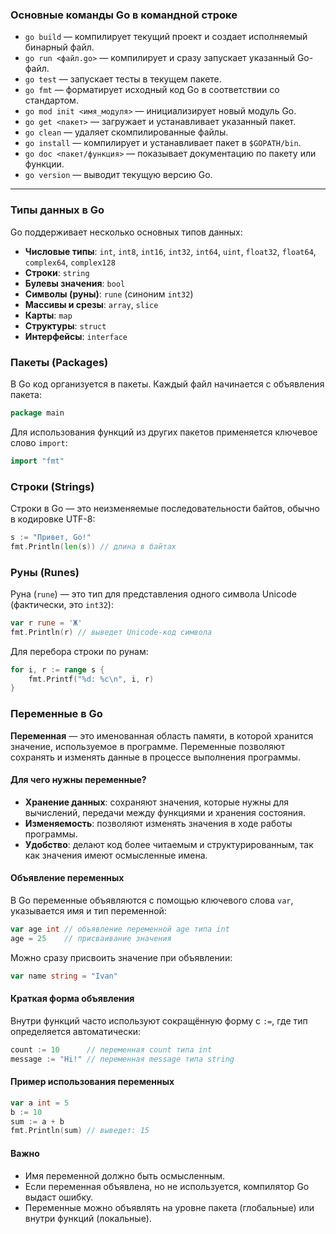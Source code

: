 ### Основные команды Go в командной строке

- `go build` — компилирует текущий проект и создает исполняемый бинарный файл.
- `go run <файл.go>` — компилирует и сразу запускает указанный Go-файл.
- `go test` — запускает тесты в текущем пакете.
- `go fmt` — форматирует исходный код Go в соответствии со стандартом.
- `go mod init <имя_модуля>` — инициализирует новый модуль Go.
- `go get <пакет>` — загружает и устанавливает указанный пакет.
- `go clean` — удаляет скомпилированные файлы.
- `go install` — компилирует и устанавливает пакет в `$GOPATH/bin`.
- `go doc <пакет/функция>` — показывает документацию по пакету или функции.
- `go version` — выводит текущую версию Go.

---

### Типы данных в Go

Go поддерживает несколько основных типов данных:

- **Числовые типы**: `int`, `int8`, `int16`, `int32`, `int64`, `uint`, `float32`, `float64`, `complex64`, `complex128`
- **Строки**: `string`
- **Булевы значения**: `bool`
- **Символы (руны)**: `rune` (синоним `int32`)
- **Массивы и срезы**: `array`, `slice`
- **Карты**: `map`
- **Структуры**: `struct`
- **Интерфейсы**: `interface`

### Пакеты (Packages)

В Go код организуется в пакеты. Каждый файл начинается с объявления пакета:

```go
package main
```

Для использования функций из других пакетов применяется ключевое слово `import`:

```go
import "fmt"
```

### Строки (Strings)

Строки в Go — это неизменяемые последовательности байтов, обычно в кодировке UTF-8:

```go
s := "Привет, Go!"
fmt.Println(len(s)) // длина в байтах
```

### Руны (Runes)

Руна (`rune`) — это тип для представления одного символа Unicode (фактически, это `int32`):

```go
var r rune = 'Ж'
fmt.Println(r) // выведет Unicode-код символа
```

Для перебора строки по рунам:

```go
for i, r := range s {
    fmt.Printf("%d: %c\n", i, r)
}
```

### Переменные в Go

**Переменная** — это именованная область памяти, в которой хранится значение, используемое в программе. Переменные позволяют сохранять и изменять данные в процессе выполнения программы.

#### Для чего нужны переменные?

- **Хранение данных**: сохраняют значения, которые нужны для вычислений, передачи между функциями и хранения состояния.
- **Изменяемость**: позволяют изменять значения в ходе работы программы.
- **Удобство**: делают код более читаемым и структурированным, так как значения имеют осмысленные имена.

#### Объявление переменных

В Go переменные объявляются с помощью ключевого слова `var`, указывается имя и тип переменной:

```go
var age int // объявление переменной age типа int
age = 25    // присваивание значения
```

Можно сразу присвоить значение при объявлении:

```go
var name string = "Ivan"
```

#### Краткая форма объявления

Внутри функций часто используют сокращённую форму с `:=`, где тип определяется автоматически:

```go
count := 10      // переменная count типа int
message := "Hi!" // переменная message типа string
```

#### Пример использования переменных

```go
var a int = 5
b := 10
sum := a + b
fmt.Println(sum) // выведет: 15
```

#### Важно

- Имя переменной должно быть осмысленным.
- Если переменная объявлена, но не используется, компилятор Go выдаст ошибку.
- Переменные можно объявлять на уровне пакета (глобальные) или внутри функций (локальные).


